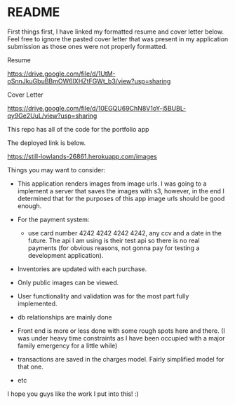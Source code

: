 # README
First things first, I have linked my formatted resume and cover letter below. Feel free to ignore the pasted cover letter that was present in my application submission as those ones were not properly formatted.

Resume

https://drive.google.com/file/d/1UtM-oSnnJkuGbuBBmOW6lXHZtFGWt_b3/view?usp=sharing

Cover Letter

https://drive.google.com/file/d/10EGQU69ChN8V1oY-j5BUBL-qy9Ge2UuL/view?usp=sharing

This repo has all of the code for the portfolio app

The deployed link is below.

https://still-lowlands-26861.herokuapp.com/images

Things you may want to consider:

- This application renders images from image urls. I was going to a implement a server that saves the images with s3, however, in the end I determined that for the purposes of this app image urls should be good enough.
- For the payment system:
  - use card number 4242 4242 4242 4242, any ccv and a date in the future. The api I am using is their test api so there is no real payments (for obvious reasons, not gonna pay for testing a development application).

- Inventories are updated with each purchase. 

- Only public images can be viewed.

- User functionality and validation was for the most part fully implemented.

- db relationships are mainly done

- Front end is more or less done with some rough spots here and there. (I was under heavy time constraints as I have been occupied with a major family emergency for a little while)

- transactions are saved in the charges model. Fairly simplified model for that one.

- etc
  
I hope you guys like the work I put into this! :)
